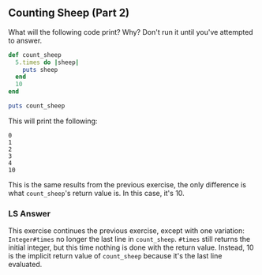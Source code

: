 ## Counting Sheep (Part 2)
What will the following code print? Why? Don't run it until you've attempted to
answer.

```ruby
def count_sheep
  5.times do |sheep|
    puts sheep
  end
  10
end

puts count_sheep
```

This will print the following:
```
0
1
2
3
4
10
```
This is the same results from the previous exercise, the only difference is what
`count_sheep`'s return value is. In this case, it's 10.

### LS Answer
This exercise continues the previous exercise, except with one variation:
`Integer#times` no longer the last line in `count_sheep`. `#times` still returns
the initial integer, but this time nothing is done with the return value.
Instead, 10 is the implicit return value of `count_sheep` because it's the last
line evaluated.
